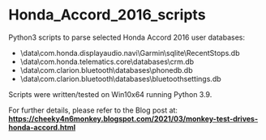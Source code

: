 # Honda_Accord_2016_scripts
<p> Python3 scripts to parse selected Honda Accord 2016 user databases: </p>

* \data\com.honda.displayaudio.navi\Garmin\sqlite\RecentStops.db
* \data\com.honda.telematics.core\databases\crm.db
* \data\com.clarion.bluetooth\databases\phonedb.db
* \data\com.clarion.bluetooth\databases\bluetoothsettings.db

<p>Scripts were written/tested on Win10x64 running Python 3.9.</p>

For further details, please refer to the Blog post at:
<b>https://cheeky4n6monkey.blogspot.com/2021/03/monkey-test-drives-honda-accord.html</b>
